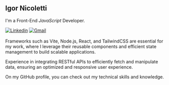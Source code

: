 ## Igor Nicoletti

I'm a Front-End _JavaScript_ Developer.

[![Linkedin](https://img.shields.io/badge/-igornicoletti-0A66C2?style=flat-square&logo=Linkedin&logoColor=white&link=https://www.linkedin.com/in/igornicoletti/)](https://www.linkedin.com/in/igornicoletti/)
[![Gmail](https://img.shields.io/badge/-igor93nicoletti@gmail.com-EA4335?style=flat-square&logo=Gmail&logoColor=white&link=mailto:igor93nicoletti@gmail.com)](mailto:igor93nicoletti@gmail.com)
</br>
</br>
Frameworks such as Vite, Node.js, React, and TailwindCSS are essential for my work, where I leverage their reusable components and efficient state management to build scalable applications.

Experience in integrating RESTful APIs to efficiently fetch and manipulate data, ensuring an optimized and responsive user experience.

On my GitHub profile, you can check out my technical skills and knowledge.
